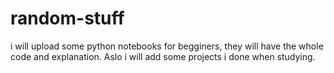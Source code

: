 # random-stuff
i will upload some python notebooks for begginers, they will have the whole code and explanation. 
Aslo i will add some projects i done when studying.
